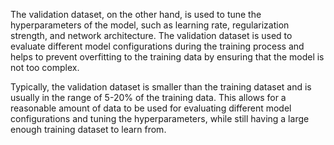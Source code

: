 
The validation dataset, on the other hand, is used to tune the hyperparameters of the model, such as learning rate, regularization strength, and network architecture. The validation dataset is used to evaluate different model configurations during the training process and helps to prevent overfitting to the training data by ensuring that the model is not too complex.

Typically, the validation dataset is smaller than the training dataset and is usually in the range of 5-20% of the training data. This allows for a reasonable amount of data to be used for evaluating different model configurations and tuning the hyperparameters, while still having a large enough training dataset to learn from.